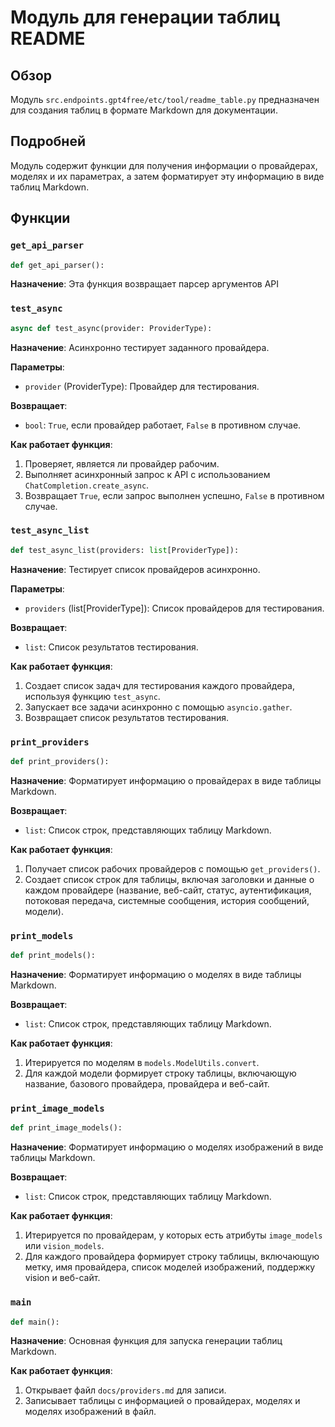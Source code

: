 # Модуль для генерации таблиц README

## Обзор

Модуль `src.endpoints.gpt4free/etc/tool/readme_table.py` предназначен для создания таблиц в формате Markdown для документации.

## Подробней

Модуль содержит функции для получения информации о провайдерах, моделях и их параметрах, а затем форматирует эту информацию в виде таблиц Markdown.

## Функции

### `get_api_parser`

```python
def get_api_parser():
```

**Назначение**:  Эта функция возвращает парсер аргументов API

### `test_async`

```python
async def test_async(provider: ProviderType):
```

**Назначение**: Асинхронно тестирует заданного провайдера.

**Параметры**:

*   `provider` (ProviderType): Провайдер для тестирования.

**Возвращает**:

*   `bool`: `True`, если провайдер работает, `False` в противном случае.

**Как работает функция**:

1.  Проверяет, является ли провайдер рабочим.
2.  Выполняет асинхронный запрос к API с использованием `ChatCompletion.create_async`.
3.  Возвращает `True`, если запрос выполнен успешно, `False` в противном случае.

### `test_async_list`

```python
def test_async_list(providers: list[ProviderType]):
```

**Назначение**: Тестирует список провайдеров асинхронно.

**Параметры**:

*   `providers` (list[ProviderType]): Список провайдеров для тестирования.

**Возвращает**:

*   `list`: Список результатов тестирования.

**Как работает функция**:

1.  Создает список задач для тестирования каждого провайдера, используя функцию `test_async`.
2.  Запускает все задачи асинхронно с помощью `asyncio.gather`.
3.  Возвращает список результатов тестирования.

### `print_providers`

```python
def print_providers():
```

**Назначение**: Форматирует информацию о провайдерах в виде таблицы Markdown.

**Возвращает**:

*   `list`: Список строк, представляющих таблицу Markdown.

**Как работает функция**:

1.  Получает список рабочих провайдеров с помощью `get_providers()`.
2.  Создает список строк для таблицы, включая заголовки и данные о каждом провайдере (название, веб-сайт, статус, аутентификация, потоковая передача, системные сообщения, история сообщений, модели).

### `print_models`

```python
def print_models():
```

**Назначение**: Форматирует информацию о моделях в виде таблицы Markdown.

**Возвращает**:

*   `list`: Список строк, представляющих таблицу Markdown.

**Как работает функция**:

1.  Итерируется по моделям в `models.ModelUtils.convert`.
2.  Для каждой модели формирует строку таблицы, включающую название, базового провайдера, провайдера и веб-сайт.

### `print_image_models`

```python
def print_image_models():
```

**Назначение**: Форматирует информацию о моделях изображений в виде таблицы Markdown.

**Возвращает**:

*   `list`: Список строк, представляющих таблицу Markdown.

**Как работает функция**:

1.  Итерируется по провайдерам, у которых есть атрибуты `image_models` или `vision_models`.
2.  Для каждого провайдера формирует строку таблицы, включающую метку, имя провайдера, список моделей изображений, поддержку vision и веб-сайт.

### `main`

```python
def main():
```

**Назначение**: Основная функция для запуска генерации таблиц Markdown.

**Как работает функция**:

1.  Открывает файл `docs/providers.md` для записи.
2.  Записывает таблицы с информацией о провайдерах, моделях и моделях изображений в файл.